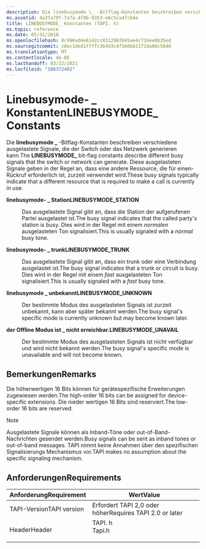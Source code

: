 ```yaml
---
description: Die linebusymode \_ -Bitflag-Konstanten beschreiben verschiedene ausgelastete Signale, die der Switch oder das Netzwerk generieren kann. Diese ausgelasteten Signale geben in der Regel an, dass eine andere Ressource, die für einen-Rückruf erforderlich ist, zurzeit verwendet wird.
ms.assetid: 4a3fa79f-7a7a-4f9b-9353-e6c5ca4fcb4e
title: LINEBUSYMODE_ Konstanten (TAPI. h)
ms.topic: reference
ms.date: 05/31/2018
ms.openlocfilehash: 0c996ad4e6142cc8312983945ae4c716ee0b35ed
ms.sourcegitcommit: c8ec1ded1ffffc364d3c4f560bb2171da0dc5040
ms.translationtype: MT
ms.contentlocale: de-DE
ms.lasthandoff: 03/22/2021
ms.locfileid: "106372482"
---
```

# <a name="linebusymode_-constants"></a><span data-ttu-id="1b061-104">Linebusymode- \_ Konstanten</span><span class="sxs-lookup"><span data-stu-id="1b061-104">LINEBUSYMODE\_ Constants</span></span>

<span data-ttu-id="1b061-105">Die **linebusymode \_** -Bitflag-Konstanten beschreiben verschiedene ausgelastete Signale, die der Switch oder das Netzwerk generieren kann.</span><span class="sxs-lookup"><span data-stu-id="1b061-105">The **LINEBUSYMODE\_** bit-flag constants describe different busy signals that the switch or network can generate.</span></span> <span data-ttu-id="1b061-106">Diese ausgelasteten Signale geben in der Regel an, dass eine andere Ressource, die für einen-Rückruf erforderlich ist, zurzeit verwendet wird.</span><span class="sxs-lookup"><span data-stu-id="1b061-106">These busy signals typically indicate that a different resource that is required to make a call is currently in use.</span></span>

<dl> <dt>

<span data-ttu-id="1b061-107"><span id="LINEBUSYMODE_STATION"></span><span id="linebusymode_station"></span>**linebusymode- \_ Station**</span><span class="sxs-lookup"><span data-stu-id="1b061-107"><span id="LINEBUSYMODE_STATION"></span><span id="linebusymode_station"></span>**LINEBUSYMODE\_STATION**</span></span>
</dt> <dd> <dl> <dt>



<span data-ttu-id="1b061-108">Das ausgelastete Signal gibt an, dass die Station der aufgerufenen Partei ausgelastet ist.</span><span class="sxs-lookup"><span data-stu-id="1b061-108">The busy signal indicates that the called party's station is busy.</span></span> <span data-ttu-id="1b061-109">Dies wird in der Regel mit einem *normalen* ausgelasteten Ton signalisiert.</span><span class="sxs-lookup"><span data-stu-id="1b061-109">This is usually signaled with a *normal* busy tone.</span></span>


</dt> </dl> </dd> <dt>

<span data-ttu-id="1b061-110"><span id="LINEBUSYMODE_TRUNK"></span><span id="linebusymode_trunk"></span>**linebusymode- \_ trunk**</span><span class="sxs-lookup"><span data-stu-id="1b061-110"><span id="LINEBUSYMODE_TRUNK"></span><span id="linebusymode_trunk"></span>**LINEBUSYMODE\_TRUNK**</span></span>
</dt> <dd> <dl> <dt>



<span data-ttu-id="1b061-111">Das ausgelastete Signal gibt an, dass ein trunk oder eine Verbindung ausgelastet ist.</span><span class="sxs-lookup"><span data-stu-id="1b061-111">The busy signal indicates that a trunk or circuit is busy.</span></span> <span data-ttu-id="1b061-112">Dies wird in der Regel mit einem *fast* ausgelasteten Ton signalisiert.</span><span class="sxs-lookup"><span data-stu-id="1b061-112">This is usually signaled with a *fast* busy tone.</span></span>


</dt> </dl> </dd> <dt>

<span data-ttu-id="1b061-113"><span id="LINEBUSYMODE_UNKNOWN"></span><span id="linebusymode_unknown"></span>**linebusymode \_ unbekannt**</span><span class="sxs-lookup"><span data-stu-id="1b061-113"><span id="LINEBUSYMODE_UNKNOWN"></span><span id="linebusymode_unknown"></span>**LINEBUSYMODE\_UNKNOWN**</span></span>
</dt> <dd> <dl> <dt>



<span data-ttu-id="1b061-114">Der bestimmte Modus des ausgelasteten Signals ist zurzeit unbekannt, kann aber später bekannt werden.</span><span class="sxs-lookup"><span data-stu-id="1b061-114">The busy signal's specific mode is currently unknown but may become known later.</span></span>


</dt> </dl> </dd> <dt>

<span data-ttu-id="1b061-115"><span id="LINEBUSYMODE_UNAVAIL"></span><span id="linebusymode_unavail"></span>**der Offline Modus ist \_ nicht erreichbar.**</span><span class="sxs-lookup"><span data-stu-id="1b061-115"><span id="LINEBUSYMODE_UNAVAIL"></span><span id="linebusymode_unavail"></span>**LINEBUSYMODE\_UNAVAIL**</span></span>
</dt> <dd> <dl> <dt>



<span data-ttu-id="1b061-116">Der bestimmte Modus des ausgelasteten Signals ist nicht verfügbar und wird nicht bekannt werden.</span><span class="sxs-lookup"><span data-stu-id="1b061-116">The busy signal's specific mode is unavailable and will not become known.</span></span>


</dt> </dl> </dd> </dl>

## <a name="remarks"></a><span data-ttu-id="1b061-117">Bemerkungen</span><span class="sxs-lookup"><span data-stu-id="1b061-117">Remarks</span></span>

<span data-ttu-id="1b061-118">Die höherwertigen 16 Bits können für gerätespezifische Erweiterungen zugewiesen werden.</span><span class="sxs-lookup"><span data-stu-id="1b061-118">The high-order 16 bits can be assigned for device-specific extensions.</span></span> <span data-ttu-id="1b061-119">Die nieder wertigen 16 Bits sind reserviert.</span><span class="sxs-lookup"><span data-stu-id="1b061-119">The low-order 16 bits are reserved.</span></span>

> [!Note]  
> <span data-ttu-id="1b061-120">Ausgelastete Signale können als Inband-Töne oder out-of-Band-Nachrichten gesendet werden.</span><span class="sxs-lookup"><span data-stu-id="1b061-120">Busy signals can be sent as inband tones or out-of-band messages.</span></span> <span data-ttu-id="1b061-121">TAPI nimmt keine Annahmen über den spezifischen Signalisierungs Mechanismus vor.</span><span class="sxs-lookup"><span data-stu-id="1b061-121">TAPI makes no assumption about the specific signaling mechanism.</span></span>

 

## <a name="requirements"></a><span data-ttu-id="1b061-122">Anforderungen</span><span class="sxs-lookup"><span data-stu-id="1b061-122">Requirements</span></span>



| <span data-ttu-id="1b061-123">Anforderung</span><span class="sxs-lookup"><span data-stu-id="1b061-123">Requirement</span></span> | <span data-ttu-id="1b061-124">Wert</span><span class="sxs-lookup"><span data-stu-id="1b061-124">Value</span></span> |
|-------------------------|-----------------------------------------------------------------------------------|
| <span data-ttu-id="1b061-125">TAPI-Version</span><span class="sxs-lookup"><span data-stu-id="1b061-125">TAPI version</span></span><br/> | <span data-ttu-id="1b061-126">Erfordert TAPI 2,0 oder höher</span><span class="sxs-lookup"><span data-stu-id="1b061-126">Requires TAPI 2.0 or later</span></span><br/>                                             |
| <span data-ttu-id="1b061-127">Header</span><span class="sxs-lookup"><span data-stu-id="1b061-127">Header</span></span><br/>       | <dl> <span data-ttu-id="1b061-128"><dt>TAPI. h</dt></span><span class="sxs-lookup"><span data-stu-id="1b061-128"><dt>Tapi.h</dt></span></span> </dl> |



 

 




